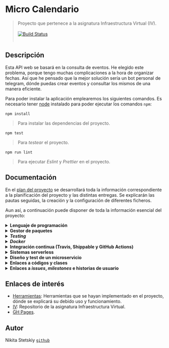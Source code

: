 # Micro Calendario

> Proyecto que pertenece a la asignatura Infraestructura Virtual (IV).
><br></br>
>[![Build Status](https://travis-ci.com/nikitastetskiy/micro-calendario.svg?branch=master)](https://travis-ci.com/nikitastetskiy/micro-calendario)
><br></br>

## Descripción

Esta API web se basará en la consulta de eventos. He elegido este problema, porque tengo muchas complicaciones a la hora de organizar fechas. Así que he pensado que la mejor solución sería un bot personal de telegram, dónde puedas crear eventos y consultar los mismos de una manera eficiente.

Para poder instalar la aplicación emplearemos los siguientes comandos. Es necesario tener [node](https://nodejs.org/) instalado para poder ejecutar los comandos `npm`:

    npm install

> Para instalar las dependencias del proyecto.

    npm test

> Para _testear_ el proyecto.

    npm run lint

> Para ejecutar _Eslint_ y _Prettier_ en el proyecto.

## Documentación

En el [plan del proyecto](/docs/plan.md) se desarrollará toda la información correspondiente a la planificación del proyecto y las distintas entregas. Se explicarán las pautas seguidas, la creación y la configuración de diferentes ficheros.

Aun así, a continuación puede disponer de toda la información esencial del proyecto:

<details><summary><b>Lenguaje de programación</b></summary>

<dl>
    <dd> <blockquote><br>
    He utilizado <code>Javascript</code>, ya que es un lenguaje ampliamente popular y que para mí es totalmente nuevo. Aunque por lo que he podido leer es un lenguaje bastante sencillo, rápido y muy versátil. Otra de sus famosas ventajas es que es multiplataforma y además es muy útil para desarrollar páginas dinámicas y aplicaciones web.
    </br><br>
    Todo lo relacionado con esta explicación se encuentra en <a href="docs/herramientas.md">este enlace</a>.
    </blockquote> </dd>
</dl>

</details>

<details><summary><b>Gestor de paquetes</b></summary>

<dl>
    <dd> <blockquote>
    <br>
    He elegido <code>Npm</code>, el cual es el gestor por defecto para <code>Node.js</code> y además un entorno de ejecución para <code>Javascript</code>. También lo he utilizado como herramienta de construcción, además este gestor funciona a través de un fichero <code>JSON</code>, ya que se realiza un seguimiento de módulos instalados. En este fichero se contendrá información del proyecto, tal como el nombre, descripción, autor, etc.
    </br><br>
    De momento es una <em>herramienta</em> de construcción muy simple, dispone de funciones que por ahora abarcan todas nuestras necesidades, tales como instalar las distintas dependencias, módulos, paquetes y la ejecución de scipts, que por ahora solamente es <em>testing</em>. Además su metodología de programación es bastante sencilla, funciona como ya dije junto con un fichero <code>JSON</code>, el cual contiene:
    </br>
    <br>
    <ul>
        <li>Todos los módulos necesarios para un proyecto y sus versiones instaladas.</li>
        <li>Todos los metadatos de un proyecto, como el autor y la licencia, entre otros.</li>
        <li>Secuencias de comandos que se pueden ejecutar para automatizar tareas del proyecto.</li>
    </ul>
    Los archivos <code>JSON</code> correspondientes: <a href="/package.json"><code>package.json</code></a> y <a href="/package-lock.json"><code>package-lock.json</code></a>.
    </br><br>
    Todo lo relacionado con esta explicación se encuentra en <a href="docs/herramientas.md">este enlace</a>.
    </blockquote> </dd>
</dl>

</details>

<details><summary><b><em>Testing</em></b></summary>

<dl>
    <dd> <blockquote>
    <br>
    <em>Si no está 'testeado', está roto</em>. Para llevar a cabo los test, he escogido <code>Jest</code>, el cual es un marco de prueba de JavaScript bastante sencillo de entender. <code>Taskfile</code> apuntará a <a href="/test/util.test.js"><code>util.test.js</code></a>, el cual será ejecutado mediante <a href="/package.json"><code>package.json</code></a>. <code>JSON</code> interviene en esta sección mediante la gestión de la instalación de dependencias con el comando <code>npm install --save-dev jest</code>. Se tendrá que modificar la parte de <em>scripts</em> para poder ejecutar <code>npm test</code>.
    </br><br>
    No podemos considerar a los <em>test</em> como una <em>herramienta</em>, ya que se interpreta a los test como parte integral del proceso de desarrollo y el código. Aun así, <code>Jest</code> es un framework de testing generalista que podemos utilizar en cualquier situación, en el cual podemos crear, ejecutar y estructurar pruebas. El lado positivo de estas pruebas es que puedes tener control sobre el funcionamiento de lo que estás creando, puedes incluso realizar diferentes tipos de pruebas a un mismo bloque de código y de esta manera puedes saber que tan susceptible es esa parte de código.
    </br><br>
    La principal ventaja es que supone un buen flujo de trabajo con <code>Npm</code> y <code>Node</code>. Además posee una gran documentación y comunidad, lo cual hace más fácil y ágil su aprendizaje. Tampoco hace falta una biblioteca de aserciones, ya que está incluida.
    </br><br>
    Todo lo relacionado con esta explicación se encuentra en <a href="docs/herramientas.md">este enlace</a>.
    </blockquote> </dd>
</dl>

</details>

<details><summary><b><em>Docker</em></b></summary>
<dl>
    <dd> <blockquote>
        <br>
        Se ha creado el <a href="/Dockerfile">Dockerfile</a> y <a href="/.dockerignore">.dockerignore</a> siguiendo las <a href="https://docs.docker.com/engine/reference/builder/">recomendaciones de buenas prácticas</a>. También se ha creado la <a href="https://hub.docker.com/r/nikitastetskiy/micro-calendario/builds">build</a> correspondiente en mi perfil de <a href="https://hub.docker.com/u/nikitastetskiy">Dockerhub</a>.
        </br><br>
        Estos son los contenedores que he podido probar localmente:
        </br><br>
        <table style="width:100%">
        <tr>
            <td><b>Contenedor Base</b></td>
            <th>Tiempo de Construcción</th> 
            <th>Tiempo de Ejecución (<em>testing</em>)</th>
            <th>Tamaño</th>
        </tr>
        <tr>
            <td><b>node:14-stretch</b></td>
            <th>109.3s</th> 
            <th>14.91s</th>
            <th>978MB</th>
        </tr>
        <tr>
            <td><b>node:14-buster</b></td>
            <th>26.7s</th> 
            <th>15.884s</th>
            <th>947MB</th>
        </tr>
        <tr>
            <td><b>alpine:3.12</b></td>
            <th>12.4s</th> 
            <th>13.592s</th>
            <th>90.5MB</th>
        </tr>
        <tr>
            <td><b>node:14-slim</b></td>
            <th>14.2s</th> 
            <th>14.382s</th>
            <th>202MB</th>
        </tr>
        </table>
        <br>
        Al principio he usado <em>buster</em> y la versión stretch, ya que son contenedores que lo tienen todo, aunque <em>buster</em> más nuevo, debido a que es la versión Debian 10. Al ser por así decirlo una versión genérica te incluye todas las necesidades, aunque el tiempo de construcción y el tamaño es bastante desfavorable. Por lo que me he inclinado en versiones más slim, en la cual la más ventajosa es <em>14-slim</em>, ya que tarda muy poco en construirse y el tamaño de la imagen también es bastante pequeño, aun así, incluye todo lo necesario para el funcionamiento. También he utilizado una versión no oficial que incluía únicamente node (<em>mhart/alpine-node:slim</em>).
        </br><br>
        Aunque finalmente me he decantado por la versión Alpine, ya que es muy ligera, pese a que utiliza <code>/bin/sh</code> como shell, <code>apk</code> como packagemanger y algunas librerías inusuales. Esta imagen es mucho mejor, ya que aunque hayamos quitado YARN en como mejora de optimización en node:14-slim (<a href="https://github.com/nikitastetskiy/micro-calendario/commit/fd7b952d3767baa59aa3693af82a2eec1605ef88">aquí el commit correspondiente</a>), la imagen ubuntu sigue ocupando bastante espacio. Por lo que al utilizar alpine, su última versión disponible, nos ahorramos bastante espacio. También borramos la caché y los archivos <code>JSON</code> innecesarios.
        </br><br>
        Se ha utilizado node como usuario, ya que no se necesita realizar instalaciones como superusuario, todo esto por motivos de seguridad. Posteriormente se ha utilizado también una optimización de la imagen limpiando la caché de npm, además de hacer un clean install. También se ha removido archivos no necesario, como los <code>JSON</code>. Otros ejemplos de optimización vienen siendo el uso de herramientas como squash o podman.
        </br><br>
        <h3>DockerHub</h3>
        Se ha configurado y automatizado DockerHub:
        </br><br>
        <img src="docs/img/docker_mix.png" alt="drawing"/>
        </br><br>
        <h3>GitHub Container Registry</h3>
        Se ha configurado y enlazado <a href="https://github.com/nikitastetskiy?tab=packages&repo_name=micro-calendario">GHCR</a>:
        </br><br>
        <img src="docs/img/docker2.png" alt="drawing"/>
        </br><br>
        Ejecución y prueba:
        </br><br>
        <div class="language-plaintext highlighter-rouge"><div class="highlight"><pre class="highlight"><code>
        docker pull nikitastetskiy/micro-calendario
        <br>
        docker run -t -v `pwd`:/test nikitastetskiy/micro-calendario
        </code></pre></div></div>
        </br>
        Si usamos GitHub Container Registry:
        <br></br>
        <div class="language-plaintext highlighter-rouge"><div class="highlight"><pre class="highlight"><code>
        docker pull ghcr.io/nikitastetskiy/micro-calendario:latest
        <br>
        docker run -t -v `pwd`:/test ghcr.io/nikitastetskiy/micro-calendario:latest
        </code></pre></div></div>
        </br>
        Todo lo relacionado con esta explicación se encuentra en <a href="docs/herramientas.md">este enlace</a>.
    </blockquote> </dd>
</dl>

</details>

<details><summary><b>Integración continua (Travis, Shippable y GitHub Actions) </b></summary>

<dl>
    <dd> <blockquote>
    <ul>
    <br>
        <li><code>Travis</code>: se ha configurado el <a href=".travis.yml">fichero travis</a>, siguiendo las <a href="https://docs.travis-ci.com/user/languages/minimal-and-generic/#minimal">buenas prácticas</a>, de tal manera que pueda ejecutar los test junto al docker que ya teníamos implementado anteriormente. También se ha añadido una pequeña integración continua en el mismo archivo, esto se realiza mediante <code>deploy</code> y pages, el cual hace que se me actualice <a href="https://nikitastetskiy.github.io/micro-calendario/">gh-pages</a> autómaticamente.</li>
        <img src="docs/img/travis1.png" alt="float:left" class="center"/>
        <li><code>Shippable</code>: se ha configurado el <a href="shippable.yml">fichero shippable</a> de una manera muy parecida a travis, pero ahora en vez de utilizar el docker, se ha utilizado directamente node para comprobar los test.</li>
        <img src="docs/img/travis2.png" alt="float:left" class="center"/>
        <li><code>GitHub actions - workflow</code>: se ha configurado el <a href=".github/workflows/ghcr.yml">fichero ghcr</a> y el <a href=".github/workflows/lint-prettier.yml">fichero linter-prettier</a>. El fichero ghcr se ha utilizado para publicar un paquete docker en la parte de packages de github, testea el contenedor docker y se publica. El fichero linter-prettier se usa para corregir la sintaxis y el estilo del código con reglas definidas por mí y configuraciones generales.</li>
        <img src="docs/img/travis3.png" alt="float:left" class="center"/>
        Todo lo relacionado con las pautas de creación y configuración se encuentra en <a href="docs/herramientas.md">este enlace</a>.
    </blockquote> </dd>
</dl>

</details>

<details><summary><b>Sistemas serverless</b></summary>

<dl>
    <dd> <blockquote>
    <ul>
    <br>
        <li><code>Vercel</code>: lo único que tenemos que hacer es conectarnos con github en la plataforma Vercel. Posteriormente elegir y importar el código fuente de nuestro proyecto. Finalmente para enlazar el proyecto y nuestro directorio de trabajo, lanzamos vercel y lo configuramos, es decir lo <em>linkeamos</em> a nuestra plataforma de Vercel. Así pues cada vez que hagamos push se desplegará en estado production, aunque también podemos desplegarla antes como dev o hacer deploy para tener una preview de su funcionamiento. Gracias a este sistema he podido automatizar las funciones serverless. En su <a href="https://github.com/nikitastetskiy/micro-calendario/issues/19">historia de usuario</a> podemos ver todos los pasos seguidos para que este sistema funcione correctamente. Para su funcionamiento primero me he creado la cuenta y agregado el repositorio de la asignatura. Luego he inicializado Vercel en mi repo y he agregado la carpeta <a href="api">api</a> y el archivo <a href="vercel.json">vercel.json</a> para la configuración. En la carpeta se encuentran las distintas funciones. El archivo de configuración se ha realizado debido a que solo quiero que sean accesibles distintas rutas del proyecto y que solamente se use los métodos GET y POST.
        <img src="docs/img/serverless1.png" alt="float:left" class="center"/>
        Como función serverless, primero he realizado un <a href="api/hello.js">Hola Mundo</a> el cual también funciona cuando accedemos a la raíz del proyecto. La segunda función devuelve un string en formato JSON con una fecha introducida por el usuario. Aunque la fecha a devolver tendrá un formato diferente al introducido. El archivo <a href="5.json">5.json</a> contiene lo mismo que si hacemos la <a href="https://micro-calendario.vercel.app/calendar?fecha=1995-12-17T03:24:00%20Evento%201">petición a Vercel</a>. El <a href="api/calendar.js">código de la segunda función</a> está comentado y explicado. La <a href="api/calendar-bot.js">tercera función</a> tiene la misma funcionalidad que la segunda, aunque ahora dedicada para Telegram.
        <br></br>
        Los despliegues de vercel se pueden comprobar en estas URLs y en <a href="https://github.com/nikitastetskiy/micro-calendario/commit/dc4e9ac9bd6366f42d68c6f839932e3a0df445c0">este commit</a> como ejemplo:
        <ul>
        <li><a href="https://micro-calendario.nikitastetskiy.vercel.app">micro-calendario.nikitastetskiy.vercel.app</a></li>
        <li><a href="https://micro-calendario.vercel.app">micro-calendario.vercel.app</a></li>
        <li><a href="https://micro-calendario-git-master.nikitastetskiy.vercel.app">micro-calendario-git-master.nikitastetskiy.vercel.app</a></li>
        </ul>
        </li>
        <img src="docs/img/serverless2.png" alt="float:left" class="center"/>
        <li><code>Netlify</code>: igual que en Vercel, para que se nos actualice y haga build en cada push a GitHub lo que tenemos que hacer es registrarnos con nuestra cuenta, inyectar Netlify a nuestro repositorio y una vez hecho esto, inicializamos Netlify en el directorio del repo y <em>linkeamos</em> nuestro proyecto con el que tenemos en Netlify. Para la implementación de Netlify también me he basado en varias funciones, en este caso template, la primera de ellas es un <a href="functions/hello/hello.js">Hola Mundo</a> para poder probar el funcionamiento correcto del intercambio de datos en Netlify. Luego he probado la <a href="functions/protected/protected.js">funcion Protected</a>, la cual devuelve un JSON con el formato de salida "NOT ALLOWED" en caso de no identificar al usuario. He usado el <a href="netlify.toml">redireccionamiento</a> adecuado para esta situación en caso de que se quiera acceder a cualquier otro sitio que no sean las funciones implementadas. Finalmente también he implementado <a href="functions/graphql/graphql.js">GraphQL</a>, el cual nos facilita la consulta y manipulación de datos. He pensado que sería una opción interesante controlar las peticiones desde el cliente y no del servidor, como pasa en Rest. De esta manera podemos definir lo que pedimos. De momento solo están implementadas unas funciones básicas en las que pedimos un query endpoint Hola Mundo, varios types de <em>Autores</em> y <em>Eventos</em> que ante la petición devuelven un JSON. De momento no hay una base de datos, por lo que todas las peticiones se realizan en dicha función.
        <img src="docs/img/serverless4.png" alt="float:left" class="center"/>
        <img src="docs/img/serverless5.png" alt="float:left" class="center"/>
        Como resumen, las funciones de Vercel se encuentran en la carpeta (<a href="api">api</a>) y son tres, cada una con una funcionalidad diferente (Hola Mundo: <a href="api/hello.js">código</a> y <a href="https://micro-calendario.vercel.app">función</a>, Calendar: <a href="api/calendar.js">código</a> y <a href="https://micro-calendario.vercel.app/calendar?fecha=1995-12-17T03:24:00%20Evento%201">función</a>, Calendar-bot: <a href="api/calendar-bot.js">código</a> y <a href="https://micro-calendario.vercel.app/calendar-bot">función</a>)). Las funciones de Netlify se encuentran en la carpeta (<a href="functions">functions</a>) y son tres, cada una con una funcionalidad diferente (Hola Mundo: <a href="functions/hello/hello.js">código</a> y <a href="https://micro-calendario.netlify.app/api/hello">función</a>, Protected: <a href="functions/protected/protected.js">código</a> y <a href="https://micro-calendario.netlify.app">función</a>, GraphQL: <a href="functions/graphql/graphql.js">código</a> y <a href="https://micro-calendario.netlify.app/api/graphql">función</a>)). Las funciones de Netlify se encuentran organizadas cada una en su propio directorio, ya que han sido creadas de esa manera según <em>create</em> y debido que son <em>templates</em>.
        <br></br></li>
        <li><code>Telegram bot</code>: este sistema va a estar compaginado con las funciones implementadas en Vercel. El primer paso es crear el token gracias a Bot Father. El funcionamiento del bot depende de la integración de los webhooks, esta opción es mucho más ventajosa que polling, ya que no estamos constantemente preguntando si hay cambios, sino que la función serverless funcionará cuando se envíe un mensaje. Para integrar el webhook solo tenemos que realizar una petición a esta URL <code>https://api.telegram.org/botTOKEN_BOTFATHER/setWebHook?url=URL_FUNCTION_VERCEL</code>. Sustituir TOKEN_BOTFATHER por el token correspondiente y URL_FUNCTION_VERCEL por la URL de la función, que en mi caso es <code>https://micro-calendario.vercel.app/calendar-bot</code>.
        Aunque para acceder a las funciones del bot solamente es posible con objetos JSON, por lo que si accedemos la URL nos dará un error. Aunque esto es fácil de arreglar con un if al principio del programa que nos compruebe si existe un body o mensaje en sí. Utilizamos el fórmato JSON porque necesitamos saber el ID del chat para que haya un intercambio de mensajes, también el contenido del mensaje y diversos datos como el nombre o la fecha del mensaje. Un ejemplo de JSON sería:
        <br></br>
        <div class="language-plaintext highlighter-rouge"><div class="highlight"><pre class="highlight"><code>
        "update_id":646911460,
        "message":{
            "message_id":93,
            "from":{
                "id":10000,
                "is_bot":false,
                "first_name":"Jiayu",
                "username":"jiayu",
                "language_code":"en-US"
            },
            "chat":{
                "id":10000,
                "first_name":"Jiayu",
                "username":"jiayu",
                "type":"private"
            },
            "date":1509641174,
            "text":"/help"
        }
        </code></pre></div></div>
        Aquí puede ver el funcionamiento del bot y la función. Aunque puede probar el bot en <a href="https://t.me/micl_bot">este enlace</a>.
        <img src="docs/img/serverless3.png" alt="float:left" class="center"/>
        </li>
        Todo lo relacionado con las pautas de creación y configuración se encuentra en <a href="docs/herramientas.md">este enlace</a>.
    </blockquote> </dd>
</dl>

</details>

<details><summary><b>Diseño y test de un microservicio</b></summary>

<dl>
    <dd> <blockquote>
        <p>He realizado varias comparaciones, pero finalmente me he decidido por Express.js. Para nuestra aplicación he realizado algunos <em>testeos</em> con varios frameworks sobre las propias funciones de la aplicación y no un Hola Mundo, incluidos Hapi (<a href="https://github.com/nikitastetskiy/micro-calendario/commit/5de2d8a98972f1549e300e3e525e54b95bfa5834">commit correspondiente de la prueba</a> y <a href="https://github.com/nikitastetskiy/micro-calendario/commit/5f0552c52ca1db28a39508c119b04723a6ec4b1e">commit correspondiente del test</a>) y Express (<a href="https://github.com/nikitastetskiy/micro-calendario/commit/0266d30e9517b7d8720bed53be0c531bd364d4af">commit correspondiente de la prueba</a> y <a href="https://github.com/nikitastetskiy/micro-calendario/commit/448809af34f99ddaa924bb46dc98d27e91a1cb88">commit correspondiente del test</a>). Ambos frameworks son bastante rápidos (los test han tenido solamente 1 segundo de diferencia) y cumplen con su funcionalidad. Ahora bien, he elegido Express porque después de realizar el mismo test numerosas veces daba mejores resultados que Hapi, esto es posible a que Express guarde en la caché distintas operaciones que hagamos para no tener que repetirlas. Para nuestra aplicación es un factor clave.</p>
        <p>Otro factor es que Express utiliza middleware para proporcionar acceso a la canalización de solicitudes / respuestas, es decir, acceso a los objetos de solicitud / respuesta req y res de Node. Una aplicación Express &quot;encadena&quot; el middleware para actuar sobre solicitudes y respuestas. Cada componente de middleware tiene un trabajo único y bien definido que hacer, manteniendo las preocupaciones aisladas dentro de cada componente. Hapi, por el contrario, usa plugins para ampliar sus capacidades. Los plugins se configuran en tiempo de ejecución mediante código. Existen plugins que cumplen con las funciones de middleware aunque los middlewares están diseñados generalmente para hacer cosas como verificar la autenticación entre páginas y los plugins para importar y configurar bibliotecas. Además Hapi generalmente se usa en proyectos más grandes y express para más pequeños, como este. Esto es debido por temas de escalabilidad.</p>
        <ul>
        <li>Se ha configurado un <strong>GET</strong> para <a href="https://github.com/nikitastetskiy/micro-calendario/issues/4">HU1: Consulta de eventos</a>.</li>
        <li>Se ha configurado un <strong>GET</strong> para <a href="https://github.com/nikitastetskiy/micro-calendario/issues/5">HU2: Consulta específica de eventos</a>.</li>
        <li>Se ha configurado un <strong>PUT</strong> para <a href="https://github.com/nikitastetskiy/micro-calendario/issues/6">HU3: Creación de eventos</a>.</li>
        </ul>
        <p>Todas las rutas se han configurado en <a href="src/routes/routes.js">este archivo</a>. Los test correspondientes en <a href="test/routes.test.js">este archivo</a>.</p>
        <p>Siguiendo las buenas prácticas, he tomado como referencia la <a href="https://expressjs.com/es/advanced/best-practice-performance.html">página de Express</a>, por lo que para la realización de un registro correcto o logs he usado winston. Ya que el uso de console.log() o console.err() son funciones síncronas cuando canalizan a un terminal o un archivo, por lo que no son adecuadas para producción, a menos que canalice la salida a otro programa. Winston es una biblioteca de registro simple y universal con soporte para múltiples <em>transportes</em>. Esto es lo que más me ha llamado la atención, ya que un transporte es esencialmente un dispositivo de almacenamiento. Cada instancia de un registrador Winston puede tener varios <em>transportes</em> configurados en diferentes niveles de registro. Winston se ha configurado en <a href="src/routes/logs/logger.js">este archivo</a>.</p>
        <p>Se ha utilizado middleware gracias a Express. Las funciones de middleware son funciones que tienen acceso al objeto de solicitud (req), al objeto de respuesta (res) y a la siguiente función de middleware en el ciclo de solicitud/respuestas de la aplicación. Se ha usado en el enlace del middleware de nivel de aplicación a una instancia del objeto de aplicación utilizando las funciones app.use() y app.METHOD(), donde METHOD es el método HTTP de la solicitud que maneja la función de middleware (por ejemplo, GET, PUT o POST) en minúsculas.</p>
        <p>También se ha configurado Docker para que los test de las rutas funcionen también en Travis y Shippable. Aquí el <a href="https://github.com/nikitastetskiy/micro-calendario/issues/24">issue correspondiente</a>.</p>
        <p>Todo lo relacionado con las pautas de creación y configuración se encuentra en <a href="docs/herramientas.md">este enlace</a>.</p>
    </blockquote> </dd>
</dl>

</details>

<details><summary><b>Enlaces a códigos y clases</b></summary>

<dl>
    <dd> <blockquote>
    <br>
    <ul>
        <li>Se ha añadido el fichero <a href="/iv.yaml"><code>YAML</code></a> <em>Ain't Markup Language</em>, con la ruta de la estructura del proyecto y las distintas claves cómo <em>lenguaje</em>, <em>test</em> y <em>taskfile</em>.</li>
        <li>Se ha creado la <a href="/src">carpeta src</a> con distintas clases:</li>
            <ul>
                <li>La primera clase <a href="/src/eventscalendar/events.js"><code>events.js</code></a> del proyecto, encargada de crear los eventos.</li>
                <li>La segunda clase <a href="/src/eventscalendar/planner.js"><code>planner.js</code></a> para poder organizar y gestionar la clase evento.</li>
            </ul>
        <li>El fichero de test, el cual se encuentra en la carpeta <a href="/test">test</a>, bajo el nombre <a href="/test/util.test.js"><code>util.test.js</code></a>.</li>
        <li>Se ha creado el <a href="/Dockerfile">Dockerfile</a> y <a href="/.dockerignore">.dockerignore</a>.</li>
        <li>Los archivos <code>JSON</code> correspondientes: <a href="/package.json"><code>package.json</code></a> y <a href="/package-lock.json"><code>package-lock.json</code></a>.</li>
        <li>Se ha configurado el <a href=".travis.yml">fichero travis</a>, siguiendo las <a href="https://docs.travis-ci.com/user/languages/minimal-and-generic/#minimal">buenas prácticas</a>.</li>
        <li>Se ha configurado el <a href="shippable.yml">fichero shippable</a>.</li>
        <li>Se ha configurado el <a href="/.github/workflows/ghcr.yml">fichero ghcr</a> y el <a href="/.github/workflows/lint-prettier.yml">fichero linter-prettier</a>.</li>
        <li>Se ha configurado el <a href="iv.yaml">iv.yaml</a> conforme la URL y el archivo <a href="5.json">5.json</a>.</li>
        <li>Se ha creado la carpeta con las funciones de Vercel <a href="api">api</a>.</li>
        <li>Se ha creado la carpeta con las funciones de Netlify <a href="functions">functions</a>.</li>
        <li>Se ha configurado un <strong>GET</strong> para <a href="https://github.com/nikitastetskiy/micro-calendario/issues/4">HU1: Consulta de eventos</a>.</li>
        <li>Se ha configurado un <strong>GET</strong> para <a href="https://github.com/nikitastetskiy/micro-calendario/issues/5">HU2: Consulta específica de eventos</a>.</li>
        <li>Se ha configurado un <strong>PUT</strong> para <a href="https://github.com/nikitastetskiy/micro-calendario/issues/6">HU3: Creación de eventos</a>.</li>
        <li>Todas las rutas se han configurado en <a href="src/routes/routes.js">este archivo</a>. Los test correspondientes en <a href="test/routes.test.js">este archivo</a>.</li>
    </ul>
    Todo lo relacionado con las pautas de creación y configuración se encuentra en <a href="docs/plan.md">este enlace</a>.
    </blockquote> </dd>
</dl>

<a href="api">api</a>

</details>

<details><summary><b>Enlaces a <em>issues</em>, <em>milestones</em> e historias de usuario </b></summary>

<dl>
    <dd> <blockquote>
    <ul>
    <br>
        <li><a href="https://github.com/nikitastetskiy/micro-calendario/issues?q=is%3Aissue+is%3Aclosed)">En este enlace</a> se encuentran los <em>issues</em> cerrados.</li>
        <li><a href="https://github.com/nikitastetskiy/micro-calendario/milestones?state=closed">En este enlace</a> se encuentran los <em>milestones</em> cerrados.</li>
        <li>Se han añadido las <a href="https://github.com/nikitastetskiy/micro-calendario/milestone/4">Historias de Usuario</a> con su <a href="https://github.com/nikitastetskiy/micro-calendario/issues?q=is%3Aopen+is%3Aissue+label%3Auser-stories">label</a> correspondiente. Aquí se puede consultar las diferentes HU:</li>
            <ul>
                <li><a href="https://github.com/nikitastetskiy/micro-calendario/issues/4">HU1</a>: Consulta de eventos.</li>
                <li><a href="https://github.com/nikitastetskiy/micro-calendario/issues/5">HU2</a>: Consulta específica de eventos.</li>
                <li><a href="https://github.com/nikitastetskiy/micro-calendario/issues/6">HU3</a>: Creación de eventos.</li>
                <li><a href="https://github.com/nikitastetskiy/micro-calendario/issues/14">HU4</a>: Configuración de Docker.</li>
                <li><a href="https://github.com/nikitastetskiy/micro-calendario/issues/16">HU5</a>: Instalación de ESLint y Prettier.</li>
                <li><a href="https://github.com/nikitastetskiy/micro-calendario/issues/17">HU6</a>: Testing.</li>
                <li><a href="https://github.com/nikitastetskiy/micro-calendario/issues/18">HU7</a>: Integración continua.</li>
                <li><a href="https://github.com/nikitastetskiy/micro-calendario/issues/19">HU8</a>: Vercel.</li>
                <li><a href="https://github.com/nikitastetskiy/micro-calendario/issues/20">HU9</a>: Netlify.</li>
                <li><a href="https://github.com/nikitastetskiy/micro-calendario/issues/21">NO-HU</a>: Telegram bot.</li>
            </ul>
    </ul>
    Todo lo relacionado con las pautas de creación y configuración se encuentra en <a href="docs/plan.md">este enlace</a>.
    </blockquote> </dd>
</dl>

</details>

## Enlaces de interés

-   [Herramientas](/docs/herramientas.md): Herramientas que se hayan implementado en el proyecto, dónde se explicará su debido uso y funcionamiento.
-   [IV](https://github.com/JJ/IV-20-21): Repositorio de la asignatura Infraestructura Virtual.
-   [GH Pages](https://nikitastetskiy.github.io/micro-calendario/).

## Autor

Nikita Stetskiy [`github`](https://github.com/nikitastetskiy)